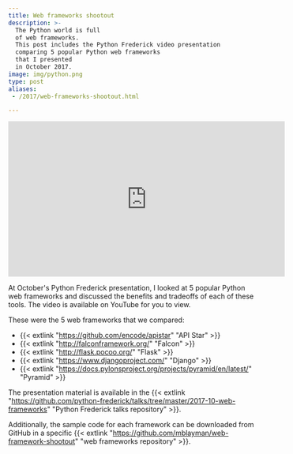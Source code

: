```yaml
---
title: Web frameworks shootout
description: >-
  The Python world is full
  of web frameworks.
  This post includes the Python Frederick video presentation
  comparing 5 popular Python web frameworks
  that I presented
  in October 2017.
image: img/python.png
type: post
aliases:
 - /2017/web-frameworks-shootout.html

---
```


<iframe width="560" height="315" src="https://www.youtube.com/embed/Pu_5ZjC7Tig" frameborder="0" allowfullscreen></iframe>

At October's Python Frederick presentation,
I looked at 5 popular Python web frameworks
and discussed the benefits and tradeoffs
of each of these tools.
The video is available on YouTube
for you to view.

These were the 5 web frameworks that we compared:

* {{< extlink "https://github.com/encode/apistar" "API Star" >}}
* {{< extlink "http://falconframework.org/" "Falcon" >}}
* {{< extlink "http://flask.pocoo.org/" "Flask" >}}
* {{< extlink "https://www.djangoproject.com/" "Django" >}}
* {{< extlink "https://docs.pylonsproject.org/projects/pyramid/en/latest/" "Pyramid" >}}

The presentation material is available
in the {{< extlink "https://github.com/python-frederick/talks/tree/master/2017-10-web-frameworks" "Python Frederick talks repository" >}}.

Additionally,
the sample code for each framework can be downloaded
from GitHub
in a specific {{< extlink "https://github.com/mblayman/web-framework-shootout" "web frameworks repository" >}}.
